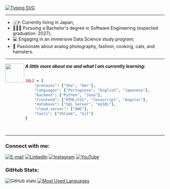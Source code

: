 [![Typing SVG](https://readme-typing-svg.demolab.com?font=Fira+Code&pause=1000&color=8F2DFF&random=false&width=435&lines=%3C+hello+world%2C+my+name+is+Juliane+%3E)](https://git.io/typing-svg)
<hr>

- 🇯🇵 Currently living in Japan;
- 👩🏻‍🎓 Pursuing a Bachelor's degree in Software Engineering (expected graduation: 2027);
- 💻 Engaging in an immersive Data Science study program;
- 🎀 Passionate about analog photography, fashion, cooking, cats, and hamsters.
<hr>
 <img align="left"  src="https://media.giphy.com/media/VgCDAzcKvsR6OM0uWg/giphy.gif" width="60">
 <div align="left"><em><b> A little more about me and what I am currently learning: </b> </em></div>
 <br>

```ruby
JULI = {
    "pronouns": ["She", "Her"],
    "languages": ["Portuguese", "English", "Japanese"],
    "backend": ["Python", "Java"],
    "frontend": ["HTML/CSS", "Javascript", "Angular"],
    "database": ["SQL Server", "mySQL"],
    "cloud_server": ["AWS"],
    "tools": ["VSCode", "Git"]
}
```
<br>
<hr>
<h3 align="left">Connect with me:</h3>

[![E-mail](https://img.shields.io/badge/-Email-000?style=for-the-badge&logo=microsoft-outlook&logoColor=FF00F6&color:FFF)](mailto:watanabejuliane1@gmail.com)
[![LinkedIn](https://img.shields.io/badge/-LinkedIn-000?style=for-the-badge&logo=linkedin&logoColor=FF00F6&color:FFF)](https://www.linkedin.com/in/juliane-watanabe/)
[![Instagram](https://img.shields.io/badge/-Instagram-000?style=for-the-badge&logo=instagram&logoColor=FF00F6&color:FFF)](https://www.instagram.com/lilaaaaassss/)
[![YouTube](https://img.shields.io/badge/-YouTube-000?style=for-the-badge&logo=youtube&logoColor=FF00F6&color:FFF)](https://youtube.com/@Lilas_TV/)

<h3 align="left">GitHub Stats:</h3>

![GitHub stats](https://github-readme-stats-git-masterrstaa-rickstaa.vercel.app/api?username=watanabejuliane&hide_title=true&show_icons=true&include_all_commits=false&count_private=true&line_height=25&hide=issues&bg_color=000&title_color=FF00F6&text_color=FFF&border_radius=3&border_color=36123c&icon_color=FF00F6&theme=jolly)
[![Most Used Languages](https://github-readme-stats-git-masterrstaa-rickstaa.vercel.app/api/top-langs/?username=watanabejuliane&line_height=10&card_width=290&layout=compact&hide_title=false&count_private=true&langs_count=4&show_icons=true&title_color=FF00F6&hide=html,css&bg_color=000&text_color=8B8B8B&border_radius=3&border_color=561760&count_private=true)](https://github.com/mari4souza/github-readme-stats)


